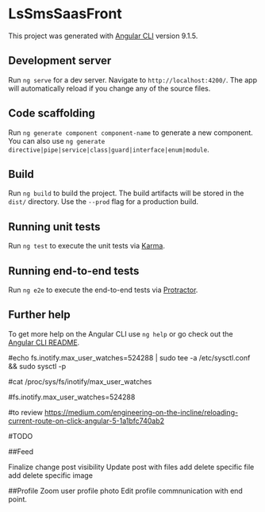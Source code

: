 # LsSmsSaasFront

This project was generated with [Angular CLI](https://github.com/angular/angular-cli) version 9.1.5.

## Development server

Run `ng serve` for a dev server. Navigate to `http://localhost:4200/`. The app will automatically reload if you change any of the source files.

## Code scaffolding

Run `ng generate component component-name` to generate a new component. You can also use `ng generate directive|pipe|service|class|guard|interface|enum|module`.

## Build

Run `ng build` to build the project. The build artifacts will be stored in the `dist/` directory. Use the `--prod` flag for a production build.

## Running unit tests

Run `ng test` to execute the unit tests via [Karma](https://karma-runner.github.io).

## Running end-to-end tests

Run `ng e2e` to execute the end-to-end tests via [Protractor](http://www.protractortest.org/).

## Further help

To get more help on the Angular CLI use `ng help` or go check out the [Angular CLI README](https://github.com/angular/angular-cli/blob/master/README.md).

#echo fs.inotify.max_user_watches=524288 | sudo tee -a /etc/sysctl.conf && sudo sysctl -p

#cat /proc/sys/fs/inotify/max_user_watches

#fs.inotify.max_user_watches=524288

#to review
https://medium.com/engineering-on-the-incline/reloading-current-route-on-click-angular-5-1a1bfc740ab2

#TODO

##Feed

Finalize change post visibility
Update post with files
add delete specific file
add delete specific image


##Profile
Zoom user profile photo
Edit profile commnunication with end point.


